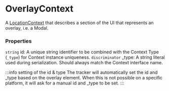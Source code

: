 # OverlayContext
A [LocationContext](/taxonomy/reference/location-contexts/overview.md) that describes a section of the UI that represents an overlay, i.e. a Modal.

### Properties
`string` id: A unique string identifier to be combined with the Context Type (`_type`) 
for Context instance uniqueness.
`discriminator` _type: A string literal used during serialization. Should always match the Context interface name.

:::info setting of the id & type
The tracker will automatically set the id and _type based on the overlay element. When this is not possible on a specific platform, it will ask for a manual id and _type to be set.
:::
